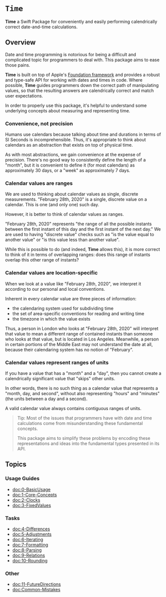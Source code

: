 # ``Time``

**Time** a Swift Package for conveniently and easily performing calendrically correct date-and-time calculations.

## Overview

Date and time programming is notorious for being a difficult and complicated topic for programmers to deal with. This package aims to ease those pains.

**Time** is built on top of Apple's [Foundation framework](https://github.com/apple/swift-foundation) and provides a robust and type-safe API for working with dates and times in code. Where possible, **Time** guides programmers down the correct path of manipulating values, so that the resulting answers are calendrically correct and match user expectations. 

In order to properly use this package, it's helpful to understand some underlying concepts about measuring and representing time.

### Convenience, not precision

Humans use calendars because talking about time and durations in terms of SI Seconds is incomprehensible.
Thus, it's appropriate to think about calendars as an abstraction that exists on top of physical time.

As with most abstractions, we gain convenience at the expense of precision.
There's no good way to consistently define the length of a "month",
but it is convenient to define it (for most calendars) as approximately 30 days, or a "week" as approximately 7 days.

### Calendar values are ranges

We are used to thinking about calendar values as single, discrete measurements.
"February 28th, 2020" is a single, discrete value on a calendar. This is one (and only one) such day.

However, it is better to think of calendar values as ranges.

"February 28th, 2020" represents "the range of all the possible instants between the first instant of this day and the first instant of the next day."
We are used to having "discrete value" checks such as "is the value equal to another value" or "is this value less than another value".

While this is possible to do (and indeed, **Time** allows this),
it is more correct to think of it in terms of overlapping ranges: does this range of instants overlap this other range of instants?

### Calendar values are location-specific

When we look at a value like "February 28th, 2020", we interpret it according to our personal and local conventions.

Inherent in every calendar value are three pieces of information:

- the calendaring system used for subdividing time
- the set of area-specific conventions for reading and writing time
- the timezone in which the value exists

Thus, a person in London who looks at "February 28th, 2020" will interpret that value to mean a different range of contained instants than someone who looks at that value, but is located in Los Angeles.
Meanwhile, a person in certain portions of the Middle East may not understand the date at all,
because their calendaring system has no notion of "February".

### Calendar values represent ranges of units

If you have a value that has a "month" and a "day", then you cannot create a calendrically significant value that "skips" other units.

In other words, there is no such thing as a calendar value that represents a "month, day, and second",
without also representing "hours" and "minutes" (the units between a day and a second).

A valid calendar value always contains contiguous ranges of units.

> Tip: Most of the issues that programmers have with date and time calculations come from misunderstanding these fundamental concepts.
> 
> This package aims to simplify these problems by encoding these representations and ideas into the fundamental types presented in its API.

## Topics

### Usage Guides

- <doc:0-BasicUsage>
- <doc:1-Core-Concepts>
- <doc:2-Clocks>
- <doc:3-FixedValues>

### Tasks

- <doc:4-Differences>
- <doc:5-Adjustments>
- <doc:6-Iterating>
- <doc:7-Formatting>
- <doc:8-Parsing>
- <doc:9-Relations>
- <doc:10-Rounding>

### Other

- <doc:11-FutureDirections>
- <doc:Common-Mistakes>


